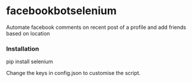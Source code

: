 # facebookbotselenium
Automate facebook comments on recent post of a profile and add friends based on location

### Installation
pip install selenium

Change the keys in config.json to customise the script.  
